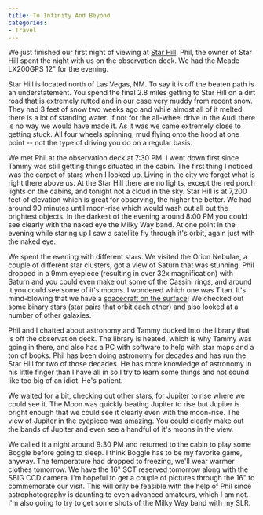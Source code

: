 ```yaml
---
title: To Infinity And Beyond
categories:
- Travel
---
```


We just finished our first night of viewing at [Star Hill](http://www.starhillinn.com/). Phil, the owner of Star Hill spent the night with us on the observation deck. We had the Meade LX200GPS 12" for the evening.

Star Hill is located north of Las Vegas, NM. To say it is off the beaten path is an understatement. You spend the final 2.8 miles getting to Star Hill on a dirt road that is extremely rutted and in our case very muddy from recent snow. They had 3 feet of snow two weeks ago and while almost all of it melted there is a lot of standing water. If not for the all-wheel drive in the Audi there is no way we would have made it. As it was we came extremely close to getting stuck. All four wheels spinning, mud flying onto the hood at one point -- not the type of driving you do on a regular basis.

We met Phil at the observation deck at 7:30 PM. I went down first since Tammy was still getting things situated in the cabin. The first thing I noticed was the carpet of stars when I looked up. Living in the city we forget what is right there above us. At the Star Hill there are no lights, except the red porch lights on the cabins, and tonight not a cloud in the sky. Star Hill is at 7,200 feet of elevation which is great for observing, the higher the better. We had around 90 minutes until moon-rise which would wash out all but the brightest objects. In the darkest of the evening around 8:00 PM you could see clearly with the naked eye the Milky Way band. At one point in the evening while staring up I saw a satellite fly through it's orbit, again just with the naked eye.

We spent the evening with different stars. We visited the Orion Nebulae, a couple of different star clusters, got a view of Saturn that was stunning. Phil dropped in a 9mm eyepiece (resulting in over 32x magnification) with Saturn and you could even make out some of the Cassini rings, and around it you could see some of it's moons. I wondered which one was Titan. It's mind-blowing that we have a [spacecraft on the surface](http://saturn.jpl.nasa.gov/home/index.cfm)! We checked out some binary stars (star pairs that orbit each other) and also looked at a number of other galaxies.

Phil and I chatted about astronomy and Tammy ducked into the library that is off the observation deck. The library is heated, which is why Tammy was going in there, and also has a PC with software to help with star maps and a ton of books. Phil has been doing astronomy for decades and has run the Star Hill for two of those decades. He has more knowledge of astronomy in his little finger than I have all in so I try to learn some things and not sound like too big of an idiot. He's patient.

We waited for a bit, checking out other stars, for Jupiter to rise where we could see it. The Moon was quickly beating Jupiter to rise but Jupiter is bright enough that we could see it clearly even with the moon-rise. The view of Jupiter in the eyepiece was amazing. You could clearly make out the bands of Jupiter and even see a handful of it's moons in the view.

We called it a night around 9:30 PM and returned to the cabin to play some Boggle before going to sleep. I think Boggle has to be my favorite game, anyway. The temperature had dropped to freezing, we'll wear warmer clothes tomorrow. We have the 16" SCT reserved tomorrow along with the SBIG CCD camera. I'm hopeful to get a couple of pictures through the 16" to commemorate our visit. This will only be feasible with the help of Phil since astrophotography is daunting to even advanced amateurs, which I am not. I'm also going to try to get some shots of the Milky Way band with my SLR.
